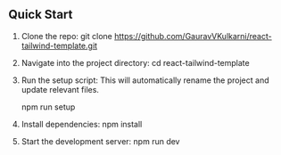 ## Quick Start

1. Clone the repo:
    git clone https://github.com/GauravVKulkarni/react-tailwind-template.git

2.	Navigate into the project directory:
    cd react-tailwind-template

3.	Run the setup script:
    This will automatically rename the project and update relevant files.

    npm run setup

4.	Install dependencies:
    npm install

5.	Start the development server:
    npm run dev
